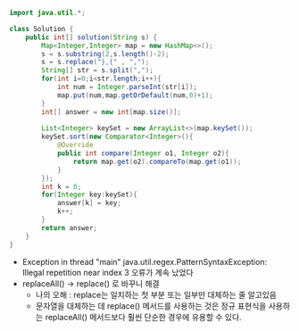 ```java
import java.util.*;

class Solution {
    public int[] solution(String s) {
        Map<Integer,Integer> map = new HashMap<>();
        s = s.substring(2,s.length()-2);
        s = s.replace("},{" , ",");
        String[] str = s.split(",");
        for(int i=0;i<str.length;i++){
            int num = Integer.parseInt(str[i]);
            map.put(num,map.getOrDefault(num,0)+1);
        }
        int[] answer = new int[map.size()];
        
        List<Integer> keySet = new ArrayList<>(map.keySet());
        keySet.sort(new Comparator<Integer>(){
            @Override
            public int compare(Integer o1, Integer o2){
                return map.get(o2).compareTo(map.get(o1));
            }
        });
        int k = 0;
        for(Integer key:keySet){
            answer[k] = key;
            k++;
        }
        return answer;
    }
}
```

- Exception in thread "main" java.util.regex.PatternSyntaxException: Illegal repetition near index 3 오류가 계속 났었다  
- replaceAll() -> replace() 로 바꾸니 해결  
  - 나의 오해 : replace는 일치하는 첫 부분 또는 일부만 대체하는 줄 알고있음  
  - 문자열을 대체하는 데 replace() 메서드를 사용하는 것은 정규 표현식을 사용하는 replaceAll() 메서드보다 훨씬 단순한 경우에 유용할 수 있다.  
